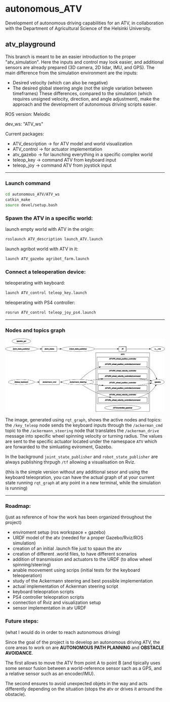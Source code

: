# autonomous_ATV
Development of autonomous driving capabilities for an ATV, in collaboration with the Department of Agricultural Science of the Helsinki University.

## atv_playground
This branch is meant to be an easier introduction to the proper "atv_simulation". 
Here the inputs and control may look easier, and additional sensors are already prepared (3D camera, 2D lidar, IMU, and GPS).
The main difference from the simulation environment are the inputs: 
- Desired velocity (which can also be negative)
- The desired global steering angle (not the single variation between timeframes)
These differences, compared to the simulation (which requires unsigned velocity, direction, and angle adjustment), make the approach and the development of autonomous driving scripts easier.

ROS version: Melodic 

dev_ws: "ATV_ws"

Current packages:
- ATV_description -> for ATV model and world visualization
- ATV_control -> for actuator implementation
- atv_gazebo -> for launching everything in a specific complex world 
- teleop_key -> command ATV from keyboard input
- teleop_joy -> command ATV from joystick input

--------------

### Launch command
```sh
cd autonomous_ATV/ATV_ws
catkin_make
source devel/setup.bash
  ```
### Spawn the ATV in a specific world:

launch empty world with ATV in the origin:
  ```sh
roslaunch ATV_description launch_ATV.launch
  ```
launch agribot world with ATV in it:
  ```sh
launch ATV_gazebo agribot_farm.launch
  ```


### Connect a teleoperation device:
teleoperating with keyboard:
```sh
launch ATV_control teleop_key.launch
  ```
teleoperating with PS4 controller:
```sh
rosrun ATV_control teleop_joy_ps4.launch
```

--------------

### Nodes and topics graph

![rqt_graps](full_launch.png)

The image, generated using `rqt_graph`, shows the active nodes and topics: the `/key_teleop` node sends the keyboard inputs through the `/ackerman_cmd` topic to the `/ackermann_steering` node that translates the `/ackerman_drive` message into specific wheel spinning velocity or turning radius. 
The values are sent to the specific actuator located under the namespace `ATV` which are forwarded to the simluating eviroment, Gazebo.

In the background `joint_state_publisher` and `robot_state_publisher` are always publishing thrpugh `/tf` allowing a visualisation on Rviz.

(this is the simple version without any additional sesor and using the keyboard teleopration, you can have the actual graph of at your current state running `rqt_graph` at any point in a new terminal, while the simulation is running)  
 
--------------
 
### Roadmap:

(just as reference of how the work has been organized throughout the project)

- enviroment setup (ros workspace + gazebo)  
- URDF model of the atv (needed for a proper Gazebo/Rviz/ROS simulation)
- creation of an initial .launch file just to spaun the atv
- creation of different .world files, to have different scenarios
- addition of transmission and actuators to the URDF (to allow wheel spinning/steering) 
- anable moovement using scrips (initial tests for the keyboard teleoperation)
- study of the Ackermann steering and best possible implementation 
- actual implementation of Ackerman steering script
- keyboard teleopration scripts
- PS4 controller teleopration scripts
- connection of Rviz and visualization setup
- sensor implementation in atv URDF

### Future steps: 

(what I would do in order to reach autonomous driving)

Since the goal of the project is to develop an autonomous driving ATV, the core areas to work on are **AUTONOMOUS PATH PLANNING** and **OBSTACLE AVOIDANCE**.

The first allows to move the ATV from point A to point B (and tipically uses some sensor fusion between a world-reference sensor sach as a GPS, and a relative sensor such as an encoder/IMU).

The second ensures to avoid unexpected objets in the way and acts differently depending on the situation (stops the atv or drives it arround the obstacle).

